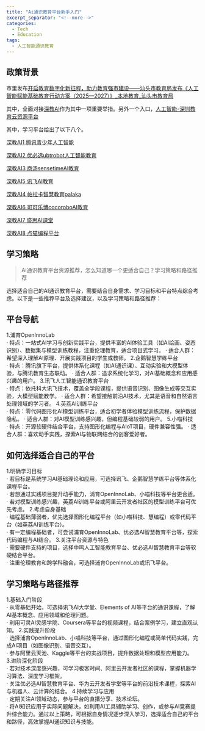 ```yaml
---
title: "Ai通识教育平台新手入门"
excerpt_separator: "<!--more-->"
categories:
  - Tech
  - Education
tags:
  - 人工智能通识教育
---
```


## 政策背景

市里发布[开启教育数字化新征程，助力教育强市建设——汕头市教育局发布《人工智能赋能基础教育行动方案（2025—2027）》_本地教育_汕头市教育局](https://www.shantou.gov.cn/edu/gzdt/bdjy/content/post_2455455.html)

其中，全面对接[深教AI](https://ai.szedu.cn/)作为其中一项重要举措。另外一个入口，[人工智能-深圳教育云资源平台](https://zy.szedu.cn/ai/)

<!--more-->
其中，学习平台给出了以下八个。

[深教AI1 腾讯青少年人工智能](https://teach.learn.qq.com/)

[深教AI2 优必选ubtrobot人工智能教育](https://aiedu.ubtrobot.com/)

[深教AI3 商汤sensetimeAI教育](https://sz.study.sensetime.com/edu/home)

[深教AI5 讯飞AI教育](https://szjy.iflyaiedu.com/)

[深教AI4 帕拉卡智慧教育palaka](https://edu.palaka.cn/ai5/educational/unit)

[深教AI6 可可乐博cocoroboAI教育](https://cloud.cocorobo.cn/ai.html)

[深教AI7 盛思AI课堂](https://edu.labplus.cn/#/teacher/index)

[深教AI8 点猫编程平台](https://edu.labplus.cn/#/teacher/index)

## 学习策略

>Ai通识教育平台资源推荐，怎么知道哪一个更适合自己？学习策略和路径推荐

选择适合自己的AI通识教育平台，需要结合自身需求、学习目标和平台特点综合考虑。以下是一些推荐平台及选择建议，以及学习策略和路径推荐：

## 平台导航

1.浦育OpenInnoLab  
· 特点：一站式AI学习与创新实践平台，提供丰富的AI体验工具（如AI绘画、姿态识别）、数据集与模型训练教程，注重伦理教育，适合项目式学习。
· 适合人群：希望深入理解AI原理、开展实践项目的学生或教师。
2.企鹅智慧学练平台  
· 特点：腾讯旗下平台，提供体系化课程（如AI通识课）、互动实验和大模型体验，与腾讯教育生态联动。
· 适合人群：追求系统化学习，对AI基础概念和应用感兴趣的用户。
3.讯飞人工智能通识教育平台  
· 特点：依托科大讯飞技术，覆盖全学段课程，提供语音识别、图像生成等交互实验，大模型赋能教学。
· 适合人群：希望接触前沿AI技术，尤其是语音和自然语言处理领域的学习者。
4.英荔AI训练平台  
· 特点：零代码图形化AI模型训练平台，适合初学者体验模型训练流程，保护数据隐私。
· 适合人群：对AI模型训练感兴趣，但编程基础较弱的用户。
5.小喵科技  
· 特点：开源软硬件结合平台，支持图形化编程与AIoT项目，硬件兼容性强。
· 适合人群：喜欢动手实践，探索AI与物联网结合的创客爱好者。

## 如何选择适合自己的平台

1.明确学习目标  
· 若目标是系统学习AI基础理论和应用，可选择讯飞、企鹅智慧学练平台等体系化课程平台。  
· 若想通过实践项目提升动手能力，浦育OpenInnoLab、小喵科技等平台更合适。  
· 若对模型训练感兴趣，英荔AI训练平台或阿里云开发者社区的模型训练平台可优先考虑。
2.考虑自身基础  
· 编程基础薄弱者，优先选择图形化编程平台（如小喵科技、慧编程）或零代码平台（如英荔AI训练平台）。  
· 有一定编程基础者，可尝试浦育OpenInnoLab、优必选AI智慧教育平台等，探索代码编程与AI结合。
3.关注平台资源与特色  
· 需要硬件支持的项目，选择中鸣人工智能教育平台、优必选AI智慧教育平台等软硬结合平台。  
· 注重伦理教育和跨学科融合，可选择浦育OpenInnoLab或讯飞平台。

## 学习策略与路径推荐

1.基础入门阶段  
· 从零基础开始，可选择讯飞AI大学堂、Elements of AI等平台的通识课程，了解AI基本概念、应用领域和伦理问题。  
· 利用可灵AI灵感学院、Coursera等平台的视频课程，结合案例学习，建立直观认知。
2.实践提升阶段  
· 选择浦育OpenInnoLab、小喵科技等平台，通过图形化编程或简单代码实践，完成AI项目（如图像识别、语音交互）。  
· 参与阿里云天池、Kaggle等平台的实战项目，提升数据处理和模型应用能力。
3.进阶深化阶段  
· 若对技术深度感兴趣，可学习极客时间、阿里云开发者社区的课程，掌握机器学习算法、深度学习框架。  
· 关注优必选AI智慧教育平台、华为云开发者学堂等平台的前沿技术课程，探索AI与机器人、云计算的结合。
4.持续学习与应用  
· 定期关注AI领域动态，参与平台的直播分享、技术论坛。  
· 将AI知识应用于实际问题解决，如利用AI工具辅助学习、创作，或参与AI竞赛提升综合能力。通过以上策略，可根据自身情况逐步深入学习，选择适合自己的平台和路径，高效掌握AI通识知识与技能。
